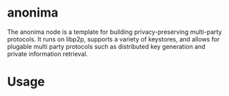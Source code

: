 # anonima
The anonima node is a template for building privacy-preserving multi-party protocols. It runs on libp2p, supports a variety of keystores, and allows for plugable multi party protocols such as distributed key generation and private information retrieval.

# Usage
